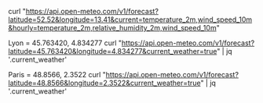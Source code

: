 curl "https://api.open-meteo.com/v1/forecast?latitude=52.52&longitude=13.41&current=temperature_2m,wind_speed_10m&hourly=temperature_2m,relative_humidity_2m,wind_speed_10m"  


Lyon = 45.763420, 4.834277
curl "https://api.open-meteo.com/v1/forecast?latitude=45.763420&longitude=4.834277&current_weather=true" | jq '.current_weather'


Paris = 48.8566, 2.3522
curl "https://api.open-meteo.com/v1/forecast?latitude=48.8566&longitude=2.3522&current_weather=true" | jq '.current_weather'

